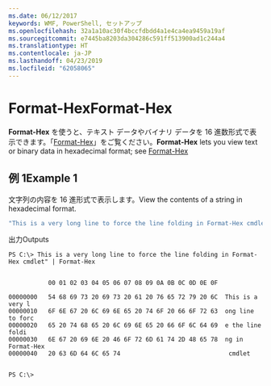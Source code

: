 ```yaml
---
ms.date: 06/12/2017
keywords: WMF, PowerShell, セットアップ
ms.openlocfilehash: 32a1a10ac30f4bccfdbdd4a1e4ca4ea9459a19af
ms.sourcegitcommit: e7445ba8203da304286c591ff513900ad1c244a4
ms.translationtype: HT
ms.contentlocale: ja-JP
ms.lasthandoff: 04/23/2019
ms.locfileid: "62058065"
---
```

# <a name="format-hex"></a><span data-ttu-id="e3632-102">Format-Hex</span><span class="sxs-lookup"><span data-stu-id="e3632-102">Format-Hex</span></span>
<span data-ttu-id="e3632-103">**Format-Hex** を使うと、テキスト データやバイナリ データを 16 進数形式で表示できます。「[Format-Hex](https://msdn.microsoft.com/powershell/reference/5.1/microsoft.powershell.utility/format-hex)」をご覧ください。</span><span class="sxs-lookup"><span data-stu-id="e3632-103">**Format-Hex** lets you view text or binary data in hexadecimal format; see [Format-Hex](https://msdn.microsoft.com/powershell/reference/5.1/microsoft.powershell.utility/format-hex)</span></span>

## <a name="example-1"></a><span data-ttu-id="e3632-104">例 1</span><span class="sxs-lookup"><span data-stu-id="e3632-104">Example 1</span></span>
<span data-ttu-id="e3632-105">文字列の内容を 16 進形式で表示します。</span><span class="sxs-lookup"><span data-stu-id="e3632-105">View the contents of a string in hexadecimal format.</span></span>

```powershell
"This is a very long line to force the line folding in Format-Hex cmdlet" | Format-Hex
```

<span data-ttu-id="e3632-106">出力</span><span class="sxs-lookup"><span data-stu-id="e3632-106">Outputs</span></span>
```
PS C:\> This is a very long line to force the line folding in Format-Hex cmdlet" | Format-Hex


           00 01 02 03 04 05 06 07 08 09 0A 0B 0C 0D 0E 0F

00000000   54 68 69 73 20 69 73 20 61 20 76 65 72 79 20 6C  This is a very l
00000010   6F 6E 67 20 6C 69 6E 65 20 74 6F 20 66 6F 72 63  ong line to forc
00000020   65 20 74 68 65 20 6C 69 6E 65 20 66 6F 6C 64 69  e the line foldi
00000030   6E 67 20 69 6E 20 46 6F 72 6D 61 74 2D 48 65 78  ng in Format-Hex
00000040   20 63 6D 64 6C 65 74                              cmdlet


PS C:\>
```
